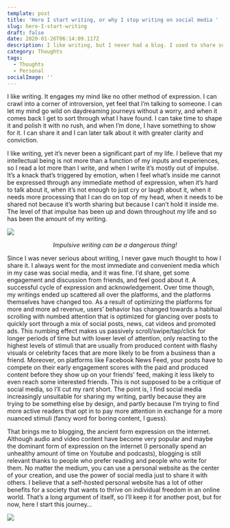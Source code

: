 ```yaml
---
template: post
title: 'Here I start writing, or why I stop writing on social media '
slug: here-I-start-writing
draft: false
date: 2020-01-26T06:14:09.117Z
description: I like writing, but I never had a blog. I used to share some of my writings on social media, but now it's time to move on to a better platfrom.
category: Thoughts
tags:
  - Thoughts
  - Personal
socialImage: ''
---
```

I like writing. It engages my mind like no other method of expression. I can crawl into a corner of introversion, yet feel that I’m talking to someone. I can let my mind go wild on daydreaming journeys without a worry, and when it comes back I get to sort through what I have found. I can take time to shape it and polish it with no rush, and when I’m done, I have something to show for it. I can share it and I can later talk about it with greater clarity and conviction.

I like writing, yet it’s never been a significant part of my life. I believe that my intellectual being is not more than a function of my inputs and experiences, so I read a lot more than I write, and when I write it’s mostly out of impulse. It’s a knack that’s triggered by emotion, when I feel what’s inside me cannot be expressed through any immediate method of expression, when it’s hard to talk about it, when it’s not enough to just cry or laugh about it, when it needs more processing that I can do on top of my head, when it needs to be shared not because it’s worth sharing but because I can’t hold it inside me. The level of that impulse has been up and down throughout my life and so has been the amount of my writing.

![](/media/shining_typewriter.gif)
*<div style="text-align: center;">Impulsive writing can be a dangerous thing!</div>*

Since I was never serious about writing, I never gave much thought to how I share it. I always went for the most immediate and convenient media which in my case was social media, and it was fine. I’d share, get some engagement and discussion from friends, and feel good about it. A successful cycle of expression and acknowledgement. Over time though, my writings ended up scattered all over the platforms, and the platforms themselves have changed too. As a result of optimizing the platforms for more and more ad revenue, users’ behavior has changed towards a habitual scrolling with numbed attention that is optimized for glancing over posts to quickly sort through a mix of social posts, news, cat videos and promoted ads. This numbing effect makes us passively scroll/swipe/tap/click for longer periods of time but with lower level of attention, only reacting to the highest levels of stimuli that are usually from produced content with flashy visuals or celebrity faces that are more likely to be from a business than a friend. Moreover, on platforms like Facebook News Feed, your posts have to compete on their early engagement scores with the paid and produced content before they show up on your friends’ feed, making it less likely to even reach some interested friends. This is not supposed to be a critique of social media, so I’ll cut my rant short. The point is, I find social media increasingly unsuitable for sharing my writing, partly because they are trying to be something else by design, and partly because I’m trying to find more active readers that opt in to pay more attention in exchange for a more nuanced stimuli (fancy word for boring content, I guess).

That brings me to blogging, the ancient form expression on the internet. Although audio and video content have become very popular and maybe the dominant form of expression on the internet (I personally spend an unhealthy amount of time on Youtube and podcasts), blogging is still relevant thanks to people who prefer reading and people who write for them. No matter the medium, you can use a personal website as the center of your creation, and use the power of social media just to share it with others. I believe that a self-hosted personal website has a lot of other benefits for a society that wants to thrive on individual freedom in an online world. That’s a long argument of itself, so I’ll keep it for another post, but for now, here I start this journey…

![](/media/rick-and-morty-silhouette.jpg)
